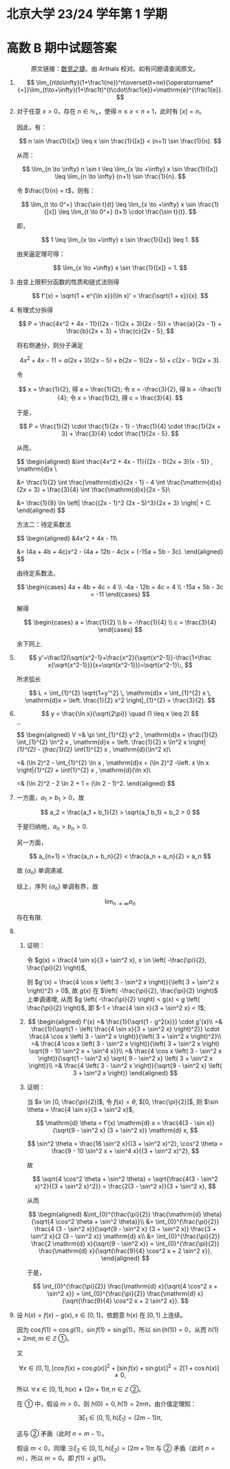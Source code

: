 # 北京大学 23/24 学年第 1 学期

# 高数 B 期中试题答案

<center>原文链接：<a href="https://mp.weixin.qq.com/s/qVzlyIhIViyJZ5dCygX-Bg">数竞之捷</a>。由 Arthals 校对。如有问题请查阅原文。</center>

1.  $$
    \lim_{n\to\infty}(1+\frac1{ne})^n\overset{t=ne}{\operatorname*{=}}\lim_{t\to+\infty}(1+\frac1t)^{t\cdot\frac1{e}}=\mathrm{e}^{\frac1{e}}.
    $$

2.  对于任意 $x > 0$，存在 $n \in \mathbb{N}_+$，使得 $n \leq x < n+1$，此时有 $[x] = n$。

    因此，有：

    $$
    n \sin \frac{1}{[x]} \leq x \sin \frac{1}{[x]} < (n+1) \sin \frac{1}{n}.
    $$

    从而：

    $$
    \lim_{n \to \infty} n \sin t \leq \lim_{x \to +\infty} x \sin \frac{1}{[x]} \leq \lim_{n \to \infty} (n+1) \sin \frac{1}{n}.
    $$

    令 $\frac{1}{n} = t$，则有：

    $$
    \lim_{t \to 0^+} \frac{\sin t}{t} \leq \lim_{x \to +\infty} x \sin \frac{1}{[x]} \leq \lim_{t \to 0^+} (t+1) \cdot \frac{\sin t}{t}.
    $$

    即，

    $$
    1 \leq \lim_{x \to +\infty} x \sin \frac{1}{[x]} \leq 1.
    $$

    由夹逼定理可得：

    $$
    \lim_{x \to +\infty} x \sin \frac{1}{[x]} = 1.
    $$

3.  由变上限积分函数的性质和链式法则得

    $$
    f'(x) = \sqrt{1 + e^{\ln x}}(\ln x)' = \frac{\sqrt{1 + x}}{x}.
    $$

4.  有理式分拆得

    $$
    P = \frac{4x^2 + 4x - 11}{(2x - 1)(2x + 3)(2x - 5)} = \frac{a}{2x - 1} + \frac{b}{2x + 3} + \frac{c}{2x - 5},
    $$

    将右侧通分，则分子满足

    $$
    4x^2 + 4x - 11 = a(2x + 3)(2x - 5) + b(2x - 1)(2x - 5) + c(2x - 1)(2x + 3).
    $$

    令

    $$
    x = \frac{1}{2}, 得 a = \frac{1}{2}; 令 x = -\frac{3}{2}, 得 b = -\frac{1}{4}; 令 x = \frac{1}{2}, 得 c = \frac{3}{4}.
    $$

    于是，

    $$
    P = \frac{1}{2} \cdot \frac{1}{2x - 1} - \frac{1}{4} \cdot \frac{1}{2x + 3} + \frac{3}{4} \cdot \frac{1}{2x - 5}.
    $$

    从而，

    $$
    \begin{aligned}
    &\int \frac{4x^2 + 4x - 11}{(2x - 1)(2x + 3)(x - 5)} \, \mathrm{d}x \\

    &= \frac{1}{2} \int \frac{\mathrm{d}x}{2x - 1} - 4 \int \frac{\mathrm{d}x}{2x + 3} + \frac{3}{4} \int \frac{\mathrm{d}x}{2x - 5}\\

    &= \frac{1}{8} \ln \left| \frac{(2x - 1)^2 (2x - 5)^3}{2x + 3} \right| + C.
    \end{aligned}
    $$

    方法二：待定系数法

    $$
    \begin{aligned}
    &4x^2 + 4x - 11\\

    &= (4a + 4b + 4c)x^2 - (4a + 12b - 4c)x + (-15a + 5b - 3c).
    \end{aligned}
    $$

    由待定系数法，

    $$
    \begin{cases}
    4a + 4b + 4c = 4 \\
    -4a - 12b + 4c = 4 \\
    -15a + 5b - 3c = -11
    \end{cases}
    $$

    解得

    $$
    \begin{cases}
    a = \frac{1}{2} \\
    b = -\frac{1}{4} \\
    c = \frac{3}{4}
    \end{cases}
    $$

    余下同上.

5.  $$
    y'=\frac12(\sqrt{x^2-1}+\frac{x^2}{\sqrt{x^2-1}}-\frac{1+\frac x{\sqrt{x^2-1}}}{x+\sqrt{x^2-1}})=\sqrt{x^2-1}\:,
    $$

    所求弧长

    $$
    L = \int_{1}^{2} \sqrt{1+y'^2} \, \mathrm{d}x = \int_{1}^{2} x \, \mathrm{d}x = \left. \frac{1}{2} x^2 \right|_{1}^{2} = \frac{3}{2}.
    $$

6.  $$
    y = \frac{\ln x}{\sqrt{2\pi}} \quad (1 \leq x \leq 2)
    $$

    <img src="2023期中答案.assets/p6.png" alt="p6" style="zoom: 25%;" />

    $$
    \begin{aligned}
    V =& \pi \int_{1}^{2} y^2 \, \mathrm{d}x = \frac{1}{2} \int_{1}^{2} \ln^2 x \, \mathrm{d}x = \left. \frac{1}{2} x \ln^2 x \right|_{1}^{2} - \frac{1}{2} \int_{1}^{2} x \, \mathrm{d}(\ln^2 x)\\

    =& (\ln 2)^2 - \int_{1}^{2} \ln x \, \mathrm{d}x = (\ln 2)^2 -\left. x \ln x \right|_{1}^{2} + \int_{1}^{2} x \, \mathrm{d}(\ln x)\\

    =& (\ln 2)^2 - 2 \ln 2 + 1 = (\ln 2 - 1)^2.
    \end{aligned}
    $$

7.  一方面，$a_1 > b_1 > 0$，故

    $$
    a_2 = \frac{a_1 + b_1}{2} > \sqrt{a_1 b_1} = b_2 > 0
    $$

    于是归纳地，$a_n > b_n > 0$.

    另一方面，

    $$
    a_{n+1} = \frac{a_n + b_n}{2} < \frac{a_n + a_n}{2} = a_n
    $$

    故 $\{a_n\}$ 单调递减.

    综上，序列 $\{a_n\}$ 单调有界，故

    $$
    \lim_{n \to \infty} a_n
    $$

    存在有限.

8.  1. 证明：

        令 $g(x) = \frac{4 \sin x}{3 + \sin^2 x}, x \in \left( -\frac{\pi}{2}, \frac{\pi}{2} \right)$,

        则 $g'(x) = \frac{4 \cos x \left( 3 - \sin^2 x \right)}{\left( 3 + \sin^2 x \right)^2} > 0$, 故 $g(x)$ 在 $\left( -\frac{\pi}{2}, \frac{\pi}{2} \right)$ 上单调递增, 从而 $g \left( -\frac{\pi}{2} \right) < g(x) < g \left( \frac{\pi}{2} \right)$, 即 $-1 < \frac{4 \sin x}{3 + \sin^2 x} < 1$;

    2. $$
       \begin{aligned}
       f'(x) =& \frac{1}{\sqrt{1 - g^2(x)}} \cdot g'(x)\\
       =& \frac{1}{\sqrt{1 - \left( \frac{4 \sin x}{3 + \sin^2 x} \right)^2}} \cdot \frac{4 \cos x \left( 3 - \sin^2 x \right)}{\left( 3 + \sin^2 x \right)^2}\\
       =& \frac{4 \cos x \left( 3 - \sin^2 x \right)}{\left( 3 + \sin^2 x \right) \sqrt{9 - 10 \sin^2 x + \sin^4 x}}\\
       =& \frac{4 \cos x \left( 3 - \sin^2 x \right)}{\sqrt{1 - \sin^2 x} \sqrt{ 9 - \sin^2 x} \left( 3 + \sin^2 x \right)}\\
       =& \frac{4 \left( 3 - \sin^2 x \right)}{\sqrt{9 - \sin^2 x} \left( 3 + \sin^2 x \right)}
       \end{aligned}
       $$

    3. 证明：

        当 $x \in [0, \frac{\pi}{2}]$, 令 $f(x) = \theta$, $[0, \frac{\pi}{2}]$, 则 $\sin \theta = \frac{4 \sin x}{3 + \sin^2 x}$,

        $$
        \mathrm{d} \theta = f'(x) \mathrm{d} x = \frac{4(3 - \sin x)}{\sqrt{9 - \sin^2 x} (3 + \sin^2 x)} \mathrm{d} x,
        $$

        $$
        \sin^2 \theta = \frac{16 \sin^2 x}{(3 + \sin^2 x)^2}, \cos^2 \theta = \frac{9 - 10 \sin^2 x + \sin^4 x}{(3 + \sin^2 x)^2},
        $$

        故

        $$
        \sqrt{4 \cos^2 \theta + \sin^2 \theta} = \sqrt{\frac{4(3 - \sin^2 x)^2}{(3 + \sin^2 x)^2}} = \frac{2(3 - \sin^2 x)}{3 + \sin^2 x},
        $$

        从而

        $$
        \begin{aligned}
        &\int_{0}^{\frac{\pi}{2}} \frac{\mathrm{d} \theta}{\sqrt{4 \cos^2 \theta + \sin^2 \theta}}\\
        &= \int_{0}^{\frac{\pi}{2}} \frac{4 (3 - \sin^2 x)}{\sqrt{9 - \sin^2 x} (3 + \sin^2 x)} \frac{3 + \sin^2 x}{2 (3 - \sin^2 x)} \mathrm{d} x\\
        &= \int_{0}^{\frac{\pi}{2}} \frac{2 \mathrm{d} x}{\sqrt{9 - \sin^2 x}} = \int_{0}^{\frac{\pi}{2}} \frac{\mathrm{d} x}{\sqrt{\frac{9}{4} \cos^2 x + 2 \sin^2 x}},
        \end{aligned}
        $$

        于是，

        $$
        \int_{0}^{\frac{\pi}{2}} \frac{\mathrm{d} x}{\sqrt{4 \cos^2 x + \sin^2 x}} = \int_{0}^{\frac{\pi}{2}} \frac{\mathrm{d} x}{\sqrt{\frac{9}{4} \cos^2 x + 2 \sin^2 x}}.
        $$

9.  设 $h(x) = f(x) - g(x), x \in [0,1]$，依题意 $h(x)$ 在 $[0,1]$ 上连续。

    因为 $\cos f(1) = \cos g(1)$，$\sin f(1) = \sin g(1)$，所以 $\sin(h(1)) = 0$，从而 $h(1) = 2m\pi, m \in \mathbb{Z}$ ①。

    又

    $$
    \forall x \in [0,1], [\cos f(x) + \cos g(x)]^2 + [\sin f(x) + \sin g(x)]^2 = 2[1 + \cos h(x)] \neq 0,
    $$

    所以 $\forall x \in [0,1], h(x) \neq (2n+1)\pi, n \in \mathbb{Z}$ ②。

    在 ① 中，假设 $m > 0$，则 $h(0) = 0, h(1) = 2m\pi$，由介值定理知：

    $$
    \exists \xi_1 \in [0,1], h(\xi_1) = (2m-1)\pi,
    $$

    这与 ② 矛盾（此时 $n = m-1$）。

    假设 $m < 0$，同理 $\exists \xi_2 \in [0,1], h(\xi_2) = (2m+1)\pi$ 与 ② 矛盾（此时 $n = m$），所以 $m = 0$。即 $f(1) = g(1)$。

